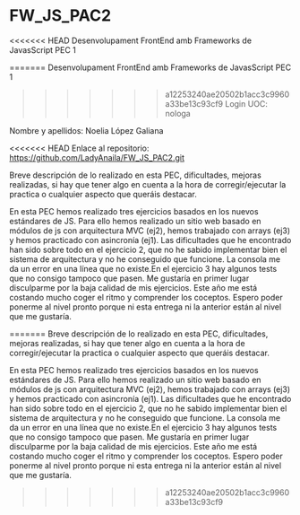 # FW_JS_PAC2
<<<<<<< HEAD
  Desenvolupament FrontEnd amb Frameworks de JavasScript PEC 1 

=======
Desenvolupament FrontEnd amb Frameworks de JavasScript PEC 1 
  
>>>>>>> a12253240ae20502b1acc3c9960a33be13c93cf9
Login UOC: nologa

Nombre y apellidos: Noelia López Galiana

<<<<<<< HEAD
Enlace al repositorio: https://github.com/LadyAnaila/FW_JS_PAC2.git

Breve descripción de lo realizado en esta PEC, dificultades, mejoras realizadas, si hay que tener algo en cuenta a la hora de corregir/ejecutar la practica o cualquier aspecto que queráis destacar.

En esta PEC hemos realizado tres ejercicios basados en los nuevos estándares de JS. Para ello hemos realizado un sitio web basado en módulos de js con arquitectura MVC (ej2), hemos trabajado con arrays (ej3) y hemos practicado con asincronía (ej1). Las dificultades que he encontrado han sido sobre todo en el ejercicio 2, que no he sabido implementar bien el sistema de arquitectura y no he conseguido que funcione. La consola me da un error en una línea que no existe.En el ejercicio 3 hay algunos tests que no consigo tampoco que pasen. Me gustaría en primer lugar disculparme por la baja calidad de mis ejercicios. Este año me está costando mucho coger el ritmo y comprender los coceptos. Espero poder ponerme al nivel pronto porque ni esta entrega ni la anterior están al nivel que me gustaría.


=======
Breve descripción de lo realizado en esta PEC, dificultades, mejoras realizadas, si hay que tener algo en cuenta a la hora de corregir/ejecutar la practica o cualquier aspecto que queráis destacar.

En esta PEC hemos realizado tres ejercicios basados en los nuevos estándares de JS. Para ello hemos realizado un sitio web basado en módulos de js con arquitectura MVC (ej2), hemos trabajado con arrays (ej3) y hemos practicado con asincronía (ej1). Las dificultades que he encontrado han sido sobre todo en el ejercicio 2, que no he sabido implementar bien el sistema de arquitectura y no he conseguido que funcione. La consola me da un error en una línea que no existe.En el ejercicio 3 hay algunos tests que no consigo tampoco que pasen. Me gustaría en primer lugar disculparme por la baja calidad de mis ejercicios. Este año me está costando mucho coger el ritmo y comprender los coceptos. Espero poder ponerme al nivel pronto porque ni esta entrega ni la anterior están al nivel que me gustaría.
>>>>>>> a12253240ae20502b1acc3c9960a33be13c93cf9
